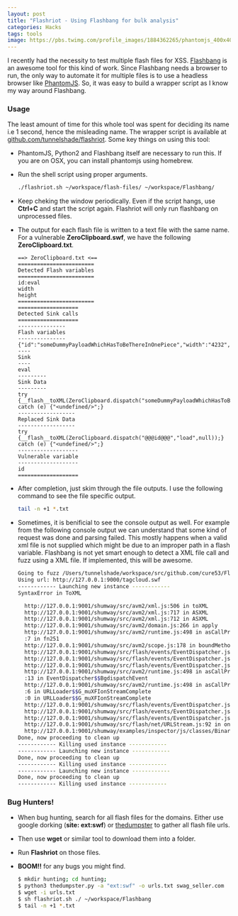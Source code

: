 ```yaml
---
layout: post
title: "Flashriot - Using Flashbang for bulk analysis"
categories: Hacks
tags: tools
image: https://pbs.twimg.com/profile_images/1884362265/phantomjs_400x400.png
---
```


I recently had the necessity to test multiple flash files for XSS. [Flashbang](https://cure53.de/flashbang)
is an awesome tool for this kind of work. Since Flashbang needs a browser to run, the only way to automate it for
multiple files is to use a headless browser like [PhantomJS](http://phantomjs.org). So, it was easy to build a
wrapper script as I know my way around Flashbang.

### Usage

The least amount of time for this whole tool was spent for deciding its name i.e 1 second, hence the misleading
name. The wrapper script is available at [github.com/tunnelshade/flashriot](https://github.com/tunnelshade/flashriot).
Some key things on using this tool:

+ PhantomJS, Python2 and Flashbang itself are necessary to run this. If you are on OSX, you can install phantomjs
using homebrew.
+ Run the shell script using proper arguments.

    ```bash
    ./flashriot.sh ~/workspace/flash-files/ ~/workspace/Flashbang/
    ```

+ Keep cheking the window periodically. Even if the script hangs, use **Ctrl+C** and start the script again. Flashriot
will only run flashbang on unprocessed files.
+ The output for each flash file is written to a text file with the same name. For a vulnerable **ZeroClipboard.swf**, we have
the following **ZeroClipboard.txt**.

    ```
	==> ZeroClipboard.txt <==
	========================
	Detected Flash variables
	========================
	id:eval
	width
	height
	========================
	===================
	Detected Sink calls
	===================
	---------------
	Flash variables
	---------------
	{"id":"someDummyPayloadWhichHasToBeThereInOnePiece","width":"4232","height":"2079"}
	----
	Sink
	----
	eval
	---------
	Sink Data
	---------
	try {__flash__toXML(ZeroClipboard.dispatch("someDummyPayloadWhichHasToBeThereInOnePiece","load",null));} catch (e) {"<undefined/>";}
	------------------
	Replaced Sink Data
	------------------
	try {__flash__toXML(ZeroClipboard.dispatch("@@@id@@@","load",null));} catch (e) {"<undefined/>";}
	-------------------
	Vulnerable variable
	-------------------
	id
	===================
    ```

+ After completion, just skim through the file outputs. I use the following command to see the file specific output.

     ```bash
     tail -n +1 *.txt
     ```

+ Sometimes, it is benificial to see the console output as well. For example from the following console output we can understand that
some kind of request was done and parsing failed. This mostly happens when a valid xml file is not supplied which might be due to an
improper path in a flash variable. Flashbang is not yet smart enough to detect a XML file call and fuzz using a XML file. If implemented,
this will be awesome.

    ```bash
	Going to fuzz /Users/tunnelshade/workspace/src/github.com/cure53/Flashbang/flash-files/files/tagcloud.swf
	Using url: http://127.0.0.1:9000/tagcloud.swf
	------------ Launching new instance ------------
	SyntaxError in ToXML

	  http://127.0.0.1:9001/shumway/src/avm2/xml.js:506 in toXML
	  http://127.0.0.1:9001/shumway/src/avm2/xml.js:717 in ASXML
	  http://127.0.0.1:9001/shumway/src/avm2/xml.js:712 in ASXML
	  http://127.0.0.1:9001/shumway/src/avm2/domain.js:266 in apply
	  http://127.0.0.1:9001/shumway/src/avm2/runtime.js:498 in asCallProperty
	  :7 in fn251
	  http://127.0.0.1:9001/shumway/src/avm2/scope.js:178 in boundMethod
	  http://127.0.0.1:9001/shumway/src/flash/events/EventDispatcher.js:101 in processListeners
	  http://127.0.0.1:9001/shumway/src/flash/events/EventDispatcher.js:79 in doDispatchEvent
	  http://127.0.0.1:9001/shumway/src/flash/events/EventDispatcher.js:252 in dispatchEventFunction
	  http://127.0.0.1:9001/shumway/src/avm2/runtime.js:498 in asCallProperty
	  :13 in EventDispatcher$$BgdispatchEvent
	  http://127.0.0.1:9001/shumway/src/avm2/runtime.js:498 in asCallProperty
	  :6 in URLLoader$$G_muXFIonStreamComplete
	  :0 in URLLoader$$G_muXFIonStreamComplete
	  http://127.0.0.1:9001/shumway/src/flash/events/EventDispatcher.js:133 in processListeners
	  http://127.0.0.1:9001/shumway/src/flash/events/EventDispatcher.js:79 in doDispatchEvent
	  http://127.0.0.1:9001/shumway/src/flash/events/EventDispatcher.js:223 in dispatchEvent
	  http://127.0.0.1:9001/shumway/src/flash/net/URLStream.js:92 in onclose
	  http://127.0.0.1:9001/shumway/examples/inspector/js/classes/BinaryFileReader.js:79 in onreadystatechange
	Done, now proceeding to clean up
	------------ Killing used instance ------------
	------------ Launching new instance ------------
	Done, now proceeding to clean up
	------------ Killing used instance ------------
	------------ Launching new instance ------------
	Done, now proceeding to clean up
	------------ Killing used instance ------------
    ```

### Bug Hunters!

+ When bug hunting, search for all flash files for the domains. Either use google dorking (**site: ext:swf**) or
[thedumpster](https://github.com/tunnelshade/thedumpster) to gather all flash file urls.
+ Then use **wget** or similar tool to download them into a folder.
+ Run **Flashriot** on those files.
+ **BOOM!!** for any bugs you might find.

	```bash
	$ mkdir hunting; cd hunting;
	$ python3 thedumpster.py -a "ext:swf" -o urls.txt swag_seller.com
	$ wget -i urls.txt
	$ sh flashriot.sh ./ ~/workspace/Flashbang
	$ tail -n +1 *.txt
	```
